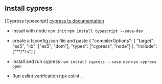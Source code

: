 ## Install cypress

[Cypress typescript]
[cypress ts documentation](https://docs.cypress.io/guides/tooling/typescript-support)

- install with node
  `npm init`
  `npm install typescript --save-dev`
- create a tsconfig.json file and paste
  {
  "compilerOptions": {
  "target": "es5",
  "lib": ["es5", "dom"],
  "types": ["cypress", "node"]
  },
  "include": ["**/*.ts"]
  }

- Install and run cypress
  `npm install cypress --save-dev`
  `npx cypress open`

- Run eslint verification
  npx eslint .
